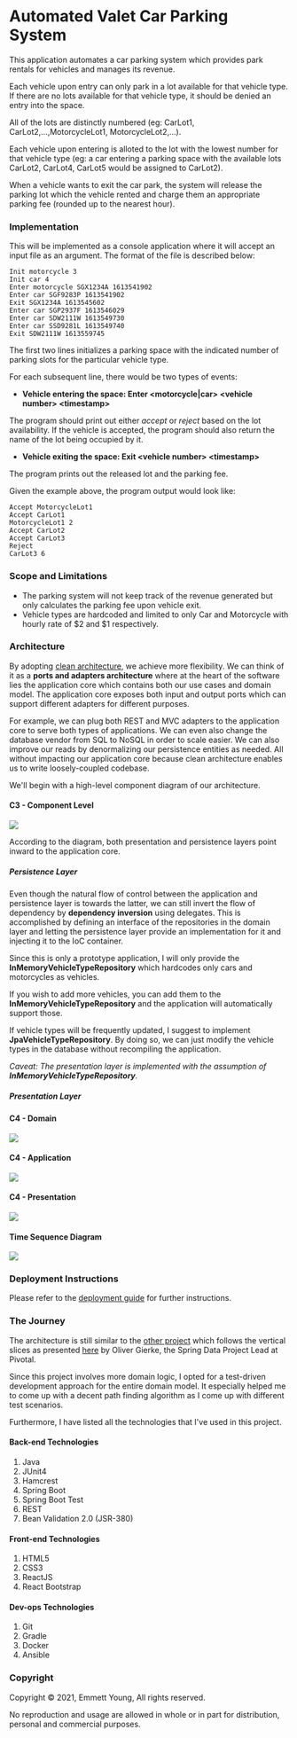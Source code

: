 Automated Valet Car Parking System
========================
This application automates a car parking system which provides park rentals for vehicles and manages its revenue.

Each vehicle upon entry can only park in a lot available for that vehicle type. If there are no lots available for that
vehicle type, it should be denied an entry into the space. 

All of the lots are distinctly numbered (eg: CarLot1, CarLot2,...,MotorcycleLot1, MotorcycleLot2,...).

Each vehicle upon entering is alloted to the lot with the lowest number for that vehicle type (eg: a car entering a
parking space with the available lots CarLot2, CarLot4, CarLot5 would be assigned to CarLot2).

When a vehicle wants to exit the car park, the system will release the parking lot which the vehicle rented and charge 
them an appropriate parking fee (rounded up to the nearest hour).

### Implementation
This will be implemented as a console application where it will accept an input file as an argument. The format of the file
is described below:

```
Init motorcycle 3 
Init car 4
Enter motorcycle SGX1234A 1613541902 
Enter car SGF9283P 1613541902
Exit SGX1234A ​1613545602
Enter car SGP2937F 1613546029
Enter car SDW2111W 1613549730
Enter car SSD9281L 1613549740
Exit SDW2111W 1613559745
```

The first two lines initializes a parking space with the indicated number of parking slots for the particular vehicle type.

For each subsequent line, there would be two types of events:

- **Vehicle entering the space: Enter \<motorcycle\|car> \<vehicle number> \<timestamp>**

The program should print out either *accept* or *reject* based on the lot availability. If the vehicle is accepted,
the program should also return the name of the lot being occupied by it.

- **Vehicle exiting the space: Exit \<vehicle number> \<timestamp>**

The program prints out the released lot and the parking fee.

Given the example above, the program output would look like:

```
Accept MotorcycleLot1 
Accept CarLot1 
MotorcycleLot1 2 
Accept CarLot2 
Accept CarLot3 
Reject
CarLot3 6
```

### Scope and Limitations
- The parking system will not keep track of the revenue generated but only calculates the parking fee upon vehicle exit.
- Vehicle types are hardcoded and limited to only Car and Motorcycle with hourly rate of $2 and $1 respectively.

### Architecture
By adopting [clean architecture](https://blog.ndepend.com/introduction-clean-architecture/), we achieve more flexibility. 
We can think of it as a **ports and adapters architecture** where at the heart of the software lies the application core 
which contains both our use cases and domain model. The application core exposes both input and output ports which can support 
different adapters for different purposes.

For example, we can plug both REST and MVC adapters to the application core to serve both types of applications. We can even
also change the database vendor from SQL to NoSQL in order to scale easier. We can also improve our reads by denormalizing 
our persistence entities as needed. All without impacting our application core because clean architecture enables us to write 
loosely-coupled codebase.

We'll begin with a high-level component diagram of our architecture.

#### C3 - Component Level
![](https://www.plantuml.com/plantuml/proxy?cache=no&src=https://raw.githubusercontent.com/mettyoung/automated-valet-car-parking-system/master/docs/c3-component.puml)

According to the diagram, both presentation and persistence layers point inward to the application core. 

##### Persistence Layer
Even though the natural flow of control between the application and persistence layer is towards the latter, 
we can still invert the flow of dependency by **dependency inversion** using delegates. This is accomplished
by defining an interface of the repositories in the domain layer and letting the persistence layer provide an
implementation for it and injecting it to the IoC container.

Since this is only a prototype application, I will only provide the **InMemoryVehicleTypeRepository** which hardcodes
only cars and motorcycles as vehicles. 

If you wish to add more vehicles, you can add them to the **InMemoryVehicleTypeRepository** and the application 
will automatically support those.

If vehicle types will be frequently updated, I suggest to implement **JpaVehicleTypeRepository**.
By doing so, we can just modify the vehicle types in the database without recompiling the application. 

*Caveat: The presentation layer is implemented with the assumption of **InMemoryVehicleTypeRepository**.*

##### Presentation Layer


#### C4 - Domain
![](https://www.plantuml.com/plantuml/proxy?cache=no&src=https://raw.githubusercontent.com/mettyoung/automated-valet-car-parking-system/master/docs/c4-domain.puml)

#### C4 - Application
![](https://www.plantuml.com/plantuml/proxy?cache=no&src=https://raw.githubusercontent.com/mettyoung/automated-valet-car-parking-system/master/docs/c4-application.puml)

#### C4 - Presentation
![](https://www.plantuml.com/plantuml/proxy?cache=no&src=https://raw.githubusercontent.com/mettyoung/automated-valet-car-parking-system/master/docs/c4-presentation.puml)

#### Time Sequence Diagram
![](https://www.plantuml.com/plantuml/proxy?cache=no&src=https://raw.githubusercontent.com/mettyoung/automated-valet-car-parking-system/master/docs/c4-sequence.puml)

### Deployment Instructions
Please refer to the [deployment guide](https://github.com/mettyoung/railway-routing-service/blob/master/devops/deployment_guide.md)
for further instructions.

### The Journey

The architecture is still similar to the [other project](https://github.com/mettyoung/shop-management) which follows 
the vertical slices as presented [here](http://olivergierke.de/2013/01/whoops-where-did-my-architecture-go/) by Oliver 
Gierke, the Spring Data Project Lead at Pivotal.

Since this project involves more domain logic, I opted for a test-driven development approach for the entire domain 
model. It especially helped me to come up with a decent path finding algorithm as I come up with different test 
scenarios.

Furthermore, I have listed all the technologies that I've used in this project.

#### Back-end Technologies

1. Java
2. JUnit4
3. Hamcrest
4. Spring Boot
5. Spring Boot Test
6. REST
7. Bean Validation 2.0 (JSR-380)

#### Front-end Technologies
1. HTML5
2. CSS3
3. ReactJS
4. React Bootstrap

#### Dev-ops Technologies
1. Git
2. Gradle
3. Docker
4. Ansible

### Copyright
Copyright © 2021, Emmett Young, All rights reserved.

No reproduction and usage are allowed in whole or in part for distribution, personal and commercial purposes.